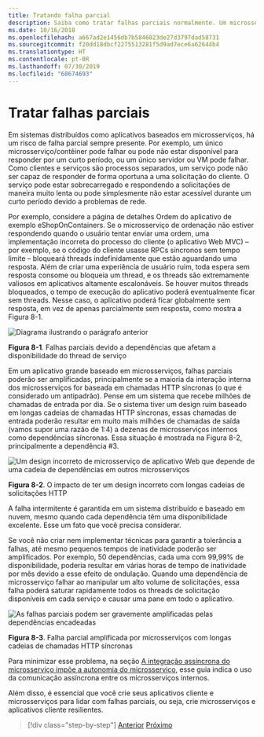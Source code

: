 ```yaml
---
title: Tratando falha parcial
description: Saiba como tratar falhas parciais normalmente. Um microsserviço pode não estar totalmente funcional, mas ainda conseguir realizar algum trabalho útil.
ms.date: 10/16/2018
ms.openlocfilehash: a667ad2e1456db7b5846023de27d3797dad58731
ms.sourcegitcommit: f20dd18dbcf2275513281f5d9ad7ece6a62644b4
ms.translationtype: HT
ms.contentlocale: pt-BR
ms.lasthandoff: 07/30/2019
ms.locfileid: "68674693"
---
```

# <a name="handle-partial-failure"></a>Tratar falhas parciais

Em sistemas distribuídos como aplicativos baseados em microsserviços, há um risco de falha parcial sempre presente. Por exemplo, um único microsserviço/contêiner pode falhar ou pode não estar disponível para responder por um curto período, ou um único servidor ou VM pode falhar. Como clientes e serviços são processos separados, um serviço pode não ser capaz de responder de forma oportuna a uma solicitação do cliente. O serviço pode estar sobrecarregado e respondendo a solicitações de maneira muito lenta ou pode simplesmente não estar acessível durante um curto período devido a problemas de rede.

Por exemplo, considere a página de detalhes Ordem do aplicativo de exemplo eShopOnContainers. Se o microsserviço de ordenação não estiver respondendo quando o usuário tentar enviar uma ordem, uma implementação incorreta do processo do cliente (o aplicativo Web MVC) – por exemplo, se o código do cliente usasse RPCs síncronos sem tempo limite – bloqueará threads indefinidamente que estão aguardando uma resposta. Além de criar uma experiência de usuário ruim, toda espera sem resposta consome ou bloqueia um thread, e os threads são extremamente valiosos em aplicativos altamente escalonáveis. Se houver muitos threads bloqueados, o tempo de execução do aplicativo poderá eventualmente ficar sem threads. Nesse caso, o aplicativo poderá ficar globalmente sem resposta, em vez de apenas parcialmente sem resposta, como mostra a Figura 8-1.

![Diagrama ilustrando o parágrafo anterior](./media/image1.png)

**Figura 8-1**. Falhas parciais devido a dependências que afetam a disponibilidade do thread de serviço

Em um aplicativo grande baseado em microsserviços, falhas parciais poderão ser amplificadas, principalmente se a maioria da interação interna dos microsserviços for baseada em chamadas HTTP síncronas (o que é considerado um antipadrão). Pense em um sistema que recebe milhões de chamadas de entrada por dia. Se o sistema tiver um design ruim baseado em longas cadeias de chamadas HTTP síncronas, essas chamadas de entrada poderão resultar em muito mais milhões de chamadas de saída (vamos supor uma razão de 1:4) a dezenas de microsserviços internos como dependências síncronas. Essa situação é mostrada na Figura 8-2, principalmente a dependência \#3.

![Um design incorreto de microsserviço de aplicativo Web que depende de uma cadeia de dependências em outros microsserviços](./media/image2.png)

**Figura 8-2**. O impacto de ter um design incorreto com longas cadeias de solicitações HTTP

A falha intermitente é garantida em um sistema distribuído e baseado em nuvem, mesmo quando cada dependência têm uma disponibilidade excelente. Esse um fato que você precisa considerar.

Se você não criar nem implementar técnicas para garantir a tolerância a falhas, até mesmo pequenos tempos de inatividade poderão ser amplificados. Por exemplo, 50 dependências, cada uma com 99,99% de disponibilidade, poderia resultar em várias horas de tempo de inatividade por mês devido a esse efeito de ondulação. Quando uma dependência de microsserviço falhar ao manipular um alto volume de solicitações, essa falha poderá saturar rapidamente todos os threads de solicitação disponíveis em cada serviço e causar uma pane em todo o aplicativo.

![As falhas parciais podem ser gravemente amplificadas pelas dependências encadeadas](./media/image3.png)

**Figura 8-3**. Falha parcial amplificada por microsserviços com longas cadeias de chamadas HTTP síncronas

Para minimizar esse problema, na seção [A integração assíncrona do microsserviço impõe a autonomia do microsserviço](../architect-microservice-container-applications/communication-in-microservice-architecture.md#asynchronous-microservice-integration-enforces-microservices-autonomy), esse guia indica o uso da comunicação assíncrona entre os microsserviços internos.

Além disso, é essencial que você crie seus aplicativos cliente e microsserviços para lidar com falhas parciais, ou seja, crie microsserviços e aplicativos cliente resilientes.

>[!div class="step-by-step"]
>[Anterior](index.md)
>[Próximo](partial-failure-strategies.md)
